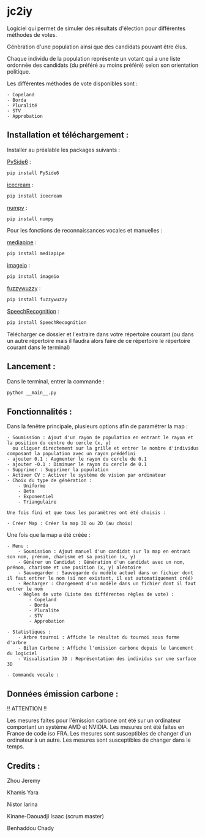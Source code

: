 # jc2iy

Logiciel qui permet de simuler des résultats d'élection pour différentes méthodes de votes.


Génèration d'une population ainsi que des candidats pouvant être élus.

Chaque individu de la population représente un votant qui a une liste ordonnée des candidats (du préféré au moins préféré) selon son orientation politique.

Les différentes méthodes de vote disponibles sont :

    - Copeland
    - Borda
    - Pluralité
    - STV
    - Approbation


## Installation et téléchargement :

Installer au préalable les packages suivants :

[PySide6](https://pypi.org/project/PySide6/) :

```bash
pip install PySide6
```

[icecream](https://pypi.org/project/icecream/) :

```bash
pip install icecream
```

[numpy](https://pypi.org/project/numpy/) :

```bash
pip install numpy
```

Pour les fonctions de reconnaissances vocales et manuelles :

[mediapipe](https://pypi.org/project/mediapipe/) :

```bash
pip install mediapipe
```

[imageio](https://pypi.org/project/imageio/) :

```bash
pip install imageio
```

[fuzzywuzzy](https://pypi.org/project/fuzzywuzzy/) :

```bash
pip install fuzzywuzzy
```

[SpeechRecognition](https://pypi.org/project/SpeechRecognition/) :

```bash
pip install SpeechRecognition
```


Télécharger ce dossier et l'extraire dans votre répertoire courant (ou dans un autre répertoire mais il faudra alors faire de ce répertoire le répertoire courant dans le terminal)


## Lancement :

Dans le terminal, entrer la commande : 

```bash
python __main__.py
```


## Fonctionnalités :

Dans la fenêtre principale, plusieurs options afin de paramétrer la map :

    - Soumission : Ajout d'un rayon de population en entrant le rayon et la position du centre du cercle (x, y)
      ou cliquer directement sur la grille et entrer le nombre d'individus composant la population avec un rayon prédéfini
    - ajouter 0.1 : Augmenter le rayon du cercle de 0.1
    - ajouter -0.1 : Diminuer le rayon du cercle de 0.1
    - Supprimer : Supprimer la population
    - Activer CV : Activer le système de vision par ordinateur
    - Choix du type de génération :
        - Uniforme
        - Beta
        - Exponentiel
        - Triangulaire

    Une fois fini et que tous les paramètres ont été choisis :

    - Créer Map : Créer la map 3D ou 2D (au choix)


Une fois que la map a été créée :

    - Menu :
        - Soumission : Ajout manuel d'un candidat sur la map en entrant son nom, prénom, charisme et sa position (x, y)
        - Générer un Candidat : Génération d'un candidat avec un nom, prénom, charisme et une position (x, y) aléatoire
        - Sauvegarder : Sauvegarde du modèle actuel dans un fichier dont il faut entrer le nom (si non existant, il est automatiquement créé)
        - Recharger : Chargement d'un modèle dans un fichier dont il faut entrer le nom
        - Règles de vote (Liste des différentes règles de vote) :
            - Copeland
            - Borda
            - Pluralite
            - STV
            - Approbation
    
    - Statistiques :
        - Arbre tournoi : Affiche le résultat du tournoi sous forme d'arbre
        - Bilan Carbone : Affiche l'emission carbone depuis le lancement du logiciel
        - Visualisation 3D : Représentation des individus sur une surface 3D

    - Commande vocale :


## Données émission carbone :

!! ATTENTION !!

Les mesures faites pour l'émission carbone ont été sur un ordinateur comportant un système AMD et NVIDIA.
Les mesures ont été faites en France de code iso FRA.
Les mesures sont susceptibles de changer d'un ordinateur à un autre.
Les mesures sont susceptibles de changer dans le temps.



## Credits :

Zhou Jeremy

Khamis Yara

Nistor Iarina

Kinane-Daouadji Isaac (scrum master)

Benhaddou Chady